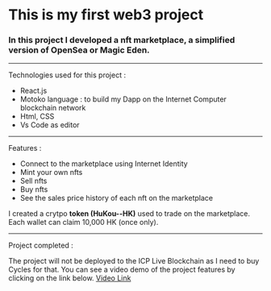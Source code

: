 # This is my first web3 project 
### In this project I developed a nft marketplace, a simplified version of OpenSea or Magic Eden.

---
Technologies used for this project :

- React.js 
- Motoko language : to build my Dapp on the Internet Computer blockchain network
- Html, CSS
- Vs Code as editor

---
Features :

- Connect to the marketplace using Internet Identity
- Mint your own nfts
- Sell nfts
- Buy nfts
- See the sales price history of each nft on the marketplace


I created a crytpo __token (HuKou--HK)__ used to trade on the marketplace.
Each wallet can claim 10,000 HK (once only).


---
Project completed :
 
The project will not be deployed to the ICP Live Blockchain as I need to buy Cycles for that.
You can see a video demo of the project features by clicking on the link below.
[Video Link](https://drive.google.com/file/d/1AP-KSl5RleATfeVsfcaO0rgKL4jN-dk4/preview)




